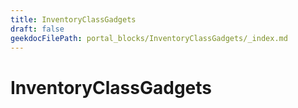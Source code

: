 ```yaml
---
title: InventoryClassGadgets
draft: false
geekdocFilePath: portal_blocks/InventoryClassGadgets/_index.md
---
```

# InventoryClassGadgets